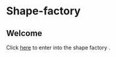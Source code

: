 # Shape-factory

## Welcome 

Click [here](https://iamshubhamhere.github.io/Digital-clock/) to enter into the shape factory .
